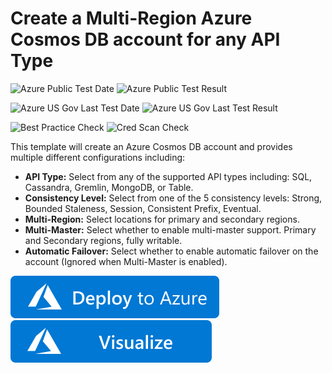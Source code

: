 # Create a Multi-Region Azure Cosmos DB account for any API Type

![Azure Public Test Date](https://azurequickstartsservice.blob.core.windows.net/badges/101-cosmosdb-create-multi-region-account/PublicLastTestDate.svg)
![Azure Public Test Result](https://azurequickstartsservice.blob.core.windows.net/badges/101-cosmosdb-create-multi-region-account/PublicDeployment.svg)

![Azure US Gov Last Test Date](https://azurequickstartsservice.blob.core.windows.net/badges/101-cosmosdb-create-multi-region-account/FairfaxLastTestDate.svg)
![Azure US Gov Last Test Result](https://azurequickstartsservice.blob.core.windows.net/badges/101-cosmosdb-create-multi-region-account/FairfaxDeployment.svg)

![Best Practice Check](https://azurequickstartsservice.blob.core.windows.net/badges/101-cosmosdb-create-multi-region-account/BestPracticeResult.svg)
![Cred Scan Check](https://azurequickstartsservice.blob.core.windows.net/badges/101-cosmosdb-create-multi-region-account/CredScanResult.svg)

This template will create an Azure Cosmos DB account and provides multiple different configurations including:

- **API Type:** Select from any of the supported API types including: SQL, Cassandra, Gremlin, MongoDB, or Table.
- **Consistency Level:** Select from one of the 5 consistency levels: Strong, Bounded Staleness, Session, Consistent Prefix, Eventual.
- **Multi-Region:** Select locations for primary and secondary regions.
- **Multi-Master:** Select whether to enable multi-master support. Primary and Secondary regions, fully writable.
- **Automatic Failover:** Select whether to enable automatic failover on the account (Ignored when Multi-Master is enabled).

[![Deploy To Azure](https://raw.githubusercontent.com/Azure/azure-quickstart-templates/master/1-CONTRIBUTION-GUIDE/images/deploytoazure.svg?sanitize=true)](https://portal.azure.com/#create/Microsoft.Template/uri/https%3A%2F%2Fraw.githubusercontent.com%2FAzure%2Fazure-quickstart-templates%2Fmaster%2F101-cosmosdb-create-multi-region-account%2Fazuredeploy.json)  [![Visualize](https://raw.githubusercontent.com/Azure/azure-quickstart-templates/master/1-CONTRIBUTION-GUIDE/images/visualizebutton.svg?sanitize=true)](http://armviz.io/#/?load=https%3A%2F%2Fraw.githubusercontent.com%2FAzure%2Fazure-quickstart-templates%2Fmaster%2F101-cosmosdb-create-multi-region-account%2Fazuredeploy.json)

    


